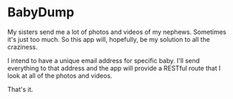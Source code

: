 # BabyDump

My sisters send me a lot of photos and videos of my nephews. Sometimes
it's just too much. So this app will, hopefully, be my solution to all
the craziness.

I intend to have a unique email address for specific baby. I'll send
everything to that address and the app will provide a RESTful route that
I look at all of the photos and videos.

That's it.
